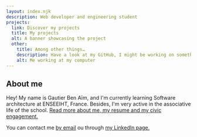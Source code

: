 ```yaml
---
layout: index.njk
description: Web developer and engineering student
projects:
  link: Discover my projects
  title: My projects
  alt: A banner showcasing the project
  other:
    title: Among other things…
    description: Have a look at my GitHub, I might be working on something new!
    alt: Me working at my computer
---
```


## About me

Hey! My name is Gautier Ben Aïm, and I'm currently learning Software architecture at ENSEEIHT, France. Besides, I'm very active in the associative life of the school. [Read more about me, my resume and my civic engagement.]({{'/about'|localizeurl}})

You can contact me [by email](mailto:) ou through [my LinkedIn page.](https://www.linkedin.com/in/gautier-ben-aim/)
